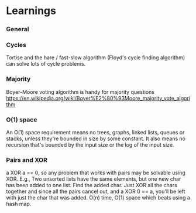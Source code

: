 # Learnings

### General

### Cycles

Tortise and the hare / fast-slow algorithm (Floyd's cycle finding algorithm) can solve lots of cycle problems.

### Majority

Boyer-Moore voting algorithm is handy for majority questions https://en.wikipedia.org/wiki/Boyer%E2%80%93Moore_majority_vote_algorithm

### O(1) space

An O(1) space requirement means no trees, graphs, linked lists, queues or stacks, unless they're bounded in size by some constant. It also means no recursion that's bounded by the input size or the log of the input size.

### Pairs and XOR

a XOR a == 0, so any problem that works with pairs may be solvable using XOR. E.g., Two unsorted lists have the same elements, but one new char has been added to one list. Find the added char. Just XOR all the chars together and since all the pairs cancel out, and a XOR 0 == a, you'll be left with just the char that was added. O(n) time, O(1) space which beats using a hash map.
